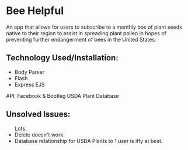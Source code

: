 <h1>Bee Helpful</h1>

An app that allows for users to subscribe to a monthly box of plant seeds native to their region to assist in spreading plant pollen in hopes of preventing further endangerment of bees in the United States.

<h2>Technology Used/Installation:</h2>
<ul>
<li>Body Parser</li>
<li>Flash</li>
<li>Express EJS</li>
</ul>

API: Facebook & Bootleg USDA Plant Database

<h2>Unsolved Issues:</h2>
<ul>
Lots.
<li>Delete doesn't work.</li>
<li>Database relationship for USDA Plants to 1 user is iffy at best.</li>
</ul>
